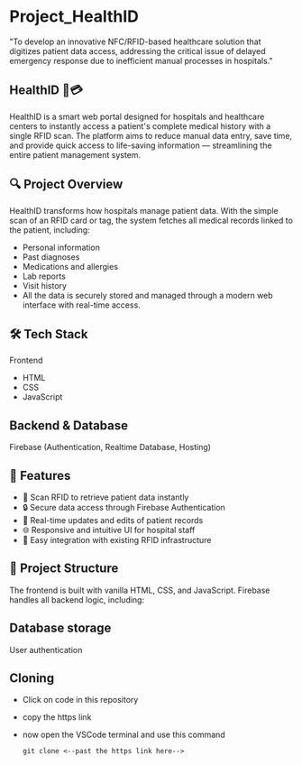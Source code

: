 # Project_HealthID
"To develop an innovative NFC/RFID-based healthcare solution that digitizes patient data access, addressing the critical issue of delayed emergency response due to inefficient manual processes in hospitals."
## HealthID 🏥💳
HealthID is a smart web portal designed for hospitals and healthcare centers to instantly access a patient's complete medical history with a single RFID scan. The platform 
aims to reduce manual data entry, save time, and provide quick access to life-saving information — streamlining the entire patient management system.

## 🔍 Project Overview
HealthID transforms how hospitals manage patient data. With the simple scan of an RFID card or tag, the system fetches all medical records linked to the patient, including:

 - Personal information
 - Past diagnoses
 - Medications and allergies
 - Lab reports
 - Visit history
 - All the data is securely stored and managed through a modern web interface with real-time access.

## 🛠️ Tech Stack
Frontend
 - HTML
 - CSS
 - JavaScript

## Backend & Database
  Firebase (Authentication, Realtime Database, Hosting)

## 🚀 Features
- 📇 Scan RFID to retrieve patient data instantly
- 🔒 Secure data access through Firebase Authentication
- 📝 Real-time updates and edits of patient records
- 🌐 Responsive and intuitive UI for hospital staff
- 📁 Easy integration with existing RFID infrastructure

## 📂 Project Structure
   The frontend is built with vanilla HTML, CSS, and JavaScript. Firebase handles all backend logic, including:

## Database storage
   User authentication

## Cloning 
 - Click on code in this repository
 - copy the https link
 - now open the VSCode terminal and use this command

       git clone <--past the https link here-->

